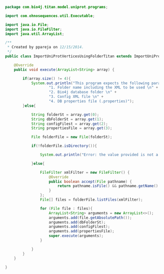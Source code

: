 
```java
package com.bio4j.titan.model.uniprot.programs;

import com.ohnosequences.util.Executable;

import java.io.File;
import java.io.FileFilter;
import java.util.ArrayList;

/**
 * Created by ppareja on 12/15/2014.
 */
public class ImportUniProtVerticesUsingFolderTitan extends ImportUniProtVerticesTitan implements Executable {

	@Override
	public void execute(ArrayList<String> array) {

		if(array.size() != 4){
			System.out.println("This program expects the following parameters:\n" +
					"1. Folder name including the XML to be used \n" +
					"2. Bio4j database folder \n" +
					"3. Config XML file \n" +
					"4. DB properties file (.properties)");
		}else{

			String folderSt = array.get(0);
			String dbFolderSt = array.get(1);
			String configFilest = array.get(2);
			String propertiesFile = array.get(3);

			File folderFile = new File(folderSt);

			if(!folderFile.isDirectory()){

				System.out.println("Error: the value provided is not a folder... :(");

			}else{

				FileFilter xmlFilter = new FileFilter() {
					@Override
					public boolean accept(File pathname) {
						return pathname.isFile() && pathname.getName().endsWith(".xml");
					}
				};
				File[] files = folderFile.listFiles(xmlFilter);

				for (File file : files){
					ArrayList<String> arguments = new ArrayList<>();
					arguments.add(file.getAbsolutePath());
					arguments.add(dbFolderSt);
					arguments.add(configFilest);
					arguments.add(propertiesFile);
					super.execute(arguments);
				}

			}
		}
	}

}

```




[main/java/com/bio4j/titan/model/enzyme/programs/ImportEnzymeDBTitan.java]: ../../enzyme/programs/ImportEnzymeDBTitan.java.md
[main/java/com/bio4j/titan/model/enzyme/TitanEnzymeDBGraph.java]: ../../enzyme/TitanEnzymeDBGraph.java.md
[main/java/com/bio4j/titan/model/geninfo/TitanGenInfoGraph.java]: ../../geninfo/TitanGenInfoGraph.java.md
[main/java/com/bio4j/titan/model/go/programs/ImportGOTitan.java]: ../../go/programs/ImportGOTitan.java.md
[main/java/com/bio4j/titan/model/go/TitanGoGraph.java]: ../../go/TitanGoGraph.java.md
[main/java/com/bio4j/titan/model/ncbiTaxonomy/programs/ImportNCBITaxonomyTitan.java]: ../../ncbiTaxonomy/programs/ImportNCBITaxonomyTitan.java.md
[main/java/com/bio4j/titan/model/ncbiTaxonomy/TitanNCBITaxonomyGraph.java]: ../../ncbiTaxonomy/TitanNCBITaxonomyGraph.java.md
[main/java/com/bio4j/titan/model/ncbiTaxonomy_geninfo/programs/ImportGenInfoNCBITaxonIndexTitan.java]: ../../ncbiTaxonomy_geninfo/programs/ImportGenInfoNCBITaxonIndexTitan.java.md
[main/java/com/bio4j/titan/model/ncbiTaxonomy_geninfo/TitanNCBITaxonomyGenInfoGraph.java]: ../../ncbiTaxonomy_geninfo/TitanNCBITaxonomyGenInfoGraph.java.md
[main/java/com/bio4j/titan/model/uniprot/programs/ImportIsoformSequencesTitan.java]: ImportIsoformSequencesTitan.java.md
[main/java/com/bio4j/titan/model/uniprot/programs/ImportProteinInteractionsTitan.java]: ImportProteinInteractionsTitan.java.md
[main/java/com/bio4j/titan/model/uniprot/programs/ImportProteinInteractionsUsingFolderTitan.java]: ImportProteinInteractionsUsingFolderTitan.java.md
[main/java/com/bio4j/titan/model/uniprot/programs/ImportUniProtEdgesTitan.java]: ImportUniProtEdgesTitan.java.md
[main/java/com/bio4j/titan/model/uniprot/programs/ImportUniProtEdgesUsingFolderTitan.java]: ImportUniProtEdgesUsingFolderTitan.java.md
[main/java/com/bio4j/titan/model/uniprot/programs/ImportUniProtTitan.java]: ImportUniProtTitan.java.md
[main/java/com/bio4j/titan/model/uniprot/programs/ImportUniProtVerticesTitan.java]: ImportUniProtVerticesTitan.java.md
[main/java/com/bio4j/titan/model/uniprot/programs/ImportUniProtVerticesUsingFolderTitan.java]: ImportUniProtVerticesUsingFolderTitan.java.md
[main/java/com/bio4j/titan/model/uniprot/programs/SplitUniProtXMLFile.java]: SplitUniProtXMLFile.java.md
[main/java/com/bio4j/titan/model/uniprot/TitanUniProtGraph.java]: ../TitanUniProtGraph.java.md
[main/java/com/bio4j/titan/model/uniprot_enzyme/programs/ImportUniProtEnzymeDBTitan.java]: ../../uniprot_enzyme/programs/ImportUniProtEnzymeDBTitan.java.md
[main/java/com/bio4j/titan/model/uniprot_enzyme/programs/ImportUniProtEnzymeDBUsingFolderTitan.java]: ../../uniprot_enzyme/programs/ImportUniProtEnzymeDBUsingFolderTitan.java.md
[main/java/com/bio4j/titan/model/uniprot_enzyme/TitanUniProtEnzymeGraph.java]: ../../uniprot_enzyme/TitanUniProtEnzymeGraph.java.md
[main/java/com/bio4j/titan/model/uniprot_go/programs/ImportUniProtGoTitan.java]: ../../uniprot_go/programs/ImportUniProtGoTitan.java.md
[main/java/com/bio4j/titan/model/uniprot_go/programs/ImportUniProtGoUsingFolderTitan.java]: ../../uniprot_go/programs/ImportUniProtGoUsingFolderTitan.java.md
[main/java/com/bio4j/titan/model/uniprot_go/TitanUniProtGoGraph.java]: ../../uniprot_go/TitanUniProtGoGraph.java.md
[main/java/com/bio4j/titan/model/uniprot_ncbiTaxonomy/programs/ImportUniProtNCBITaxonomyTitan.java]: ../../uniprot_ncbiTaxonomy/programs/ImportUniProtNCBITaxonomyTitan.java.md
[main/java/com/bio4j/titan/model/uniprot_ncbiTaxonomy/programs/ImportUniProtNCBITaxonomyUsingFolderTitan.java]: ../../uniprot_ncbiTaxonomy/programs/ImportUniProtNCBITaxonomyUsingFolderTitan.java.md
[main/java/com/bio4j/titan/model/uniprot_ncbiTaxonomy/TitanUniProtNCBITaxonomyGraph.java]: ../../uniprot_ncbiTaxonomy/TitanUniProtNCBITaxonomyGraph.java.md
[main/java/com/bio4j/titan/model/uniprot_uniref/programs/ImportUniProtUniRefTitan.java]: ../../uniprot_uniref/programs/ImportUniProtUniRefTitan.java.md
[main/java/com/bio4j/titan/model/uniprot_uniref/programs/ImportUniProtUniRefUsingFolderTitan.java]: ../../uniprot_uniref/programs/ImportUniProtUniRefUsingFolderTitan.java.md
[main/java/com/bio4j/titan/model/uniprot_uniref/TitanUniProtUniRefGraph.java]: ../../uniprot_uniref/TitanUniProtUniRefGraph.java.md
[main/java/com/bio4j/titan/model/uniref/programs/ImportUniRefTitan.java]: ../../uniref/programs/ImportUniRefTitan.java.md
[main/java/com/bio4j/titan/model/uniref/programs/SplitUniRefXMLFile.java]: ../../uniref/programs/SplitUniRefXMLFile.java.md
[main/java/com/bio4j/titan/model/uniref/TitanUniRefGraph.java]: ../../uniref/TitanUniRefGraph.java.md
[main/java/com/bio4j/titan/programs/ImportTitanDB.java]: ../../../programs/ImportTitanDB.java.md
[main/java/com/bio4j/titan/util/DefaultTitanGraph.java]: ../../../util/DefaultTitanGraph.java.md
[test/java/com/bio4j/titan/tests/enzymedb.scala]: ../../../../../../../../test/java/com/bio4j/titan/tests/enzymedb.scala.md
[test/java/com/bio4j/titan/tests/go.scala]: ../../../../../../../../test/java/com/bio4j/titan/tests/go.scala.md
[test/java/com/bio4j/titan/tests/ImportEnzymeDBTitanTest.java]: ../../../../../../../../test/java/com/bio4j/titan/tests/ImportEnzymeDBTitanTest.java.md
[test/java/com/bio4j/titan/tests/ImportGOTitanTest.java]: ../../../../../../../../test/java/com/bio4j/titan/tests/ImportGOTitanTest.java.md
[test/java/com/bio4j/titan/tests/ImportUniProtGoTitanTest.java]: ../../../../../../../../test/java/com/bio4j/titan/tests/ImportUniProtGoTitanTest.java.md
[test/java/com/bio4j/titan/tests/ImportUniRefTitanTest.java]: ../../../../../../../../test/java/com/bio4j/titan/tests/ImportUniRefTitanTest.java.md
[test/java/com/bio4j/titan/tests/IndexTestSuite.scala]: ../../../../../../../../test/java/com/bio4j/titan/tests/IndexTestSuite.scala.md
[test/java/com/bio4j/titan/tests/IndicesTest.java]: ../../../../../../../../test/java/com/bio4j/titan/tests/IndicesTest.java.md
[test/java/com/bio4j/titan/tests/uniprot_go.scala]: ../../../../../../../../test/java/com/bio4j/titan/tests/uniprot_go.scala.md
[test/java/com/bio4j/titan/tests/uniref.scala]: ../../../../../../../../test/java/com/bio4j/titan/tests/uniref.scala.md